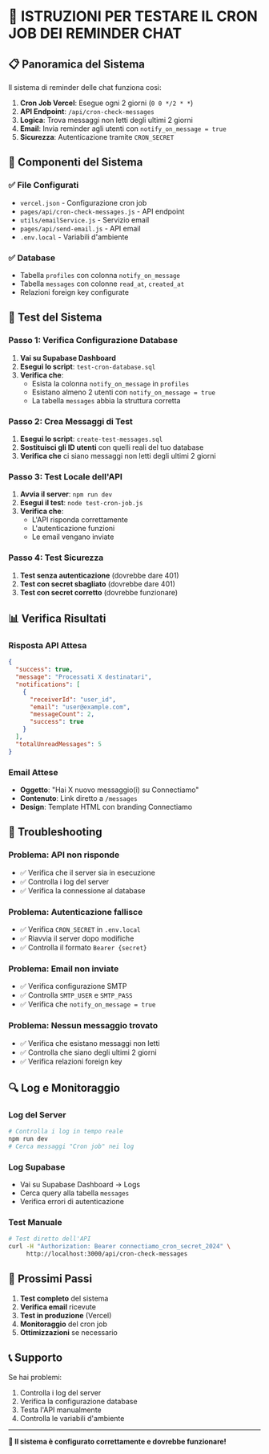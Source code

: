 # 🧪 ISTRUZIONI PER TESTARE IL CRON JOB DEI REMINDER CHAT

## 📋 Panoramica del Sistema

Il sistema di reminder delle chat funziona così:
1. **Cron Job Vercel**: Esegue ogni 2 giorni (`0 0 */2 * *`)
2. **API Endpoint**: `/api/cron-check-messages`
3. **Logica**: Trova messaggi non letti degli ultimi 2 giorni
4. **Email**: Invia reminder agli utenti con `notify_on_message = true`
5. **Sicurezza**: Autenticazione tramite `CRON_SECRET`

## 🔧 Componenti del Sistema

### ✅ File Configurati
- `vercel.json` - Configurazione cron job
- `pages/api/cron-check-messages.js` - API endpoint
- `utils/emailService.js` - Servizio email
- `pages/api/send-email.js` - API email
- `.env.local` - Variabili d'ambiente

### ✅ Database
- Tabella `profiles` con colonna `notify_on_message`
- Tabella `messages` con colonne `read_at`, `created_at`
- Relazioni foreign key configurate

## 🚀 Test del Sistema

### **Passo 1: Verifica Configurazione Database**

1. **Vai su Supabase Dashboard**
2. **Esegui lo script**: `test-cron-database.sql`
3. **Verifica che**:
   - Esista la colonna `notify_on_message` in `profiles`
   - Esistano almeno 2 utenti con `notify_on_message = true`
   - La tabella `messages` abbia la struttura corretta

### **Passo 2: Crea Messaggi di Test**

1. **Esegui lo script**: `create-test-messages.sql`
2. **Sostituisci gli ID utenti** con quelli reali del tuo database
3. **Verifica che** ci siano messaggi non letti degli ultimi 2 giorni

### **Passo 3: Test Locale dell'API**

1. **Avvia il server**: `npm run dev`
2. **Esegui il test**: `node test-cron-job.js`
3. **Verifica che**:
   - L'API risponda correttamente
   - L'autenticazione funzioni
   - Le email vengano inviate

### **Passo 4: Test Sicurezza**

1. **Test senza autenticazione** (dovrebbe dare 401)
2. **Test con secret sbagliato** (dovrebbe dare 401)
3. **Test con secret corretto** (dovrebbe funzionare)

## 📊 Verifica Risultati

### **Risposta API Attesa**
```json
{
  "success": true,
  "message": "Processati X destinatari",
  "notifications": [
    {
      "receiverId": "user_id",
      "email": "user@example.com",
      "messageCount": 2,
      "success": true
    }
  ],
  "totalUnreadMessages": 5
}
```

### **Email Attese**
- **Oggetto**: "Hai X nuovo messaggio(i) su Connectiamo"
- **Contenuto**: Link diretto a `/messages`
- **Design**: Template HTML con branding Connectiamo

## 🐛 Troubleshooting

### **Problema: API non risponde**
- ✅ Verifica che il server sia in esecuzione
- ✅ Controlla i log del server
- ✅ Verifica la connessione al database

### **Problema: Autenticazione fallisce**
- ✅ Verifica `CRON_SECRET` in `.env.local`
- ✅ Riavvia il server dopo modifiche
- ✅ Controlla il formato `Bearer {secret}`

### **Problema: Email non inviate**
- ✅ Verifica configurazione SMTP
- ✅ Controlla `SMTP_USER` e `SMTP_PASS`
- ✅ Verifica che `notify_on_message = true`

### **Problema: Nessun messaggio trovato**
- ✅ Verifica che esistano messaggi non letti
- ✅ Controlla che siano degli ultimi 2 giorni
- ✅ Verifica relazioni foreign key

## 🔍 Log e Monitoraggio

### **Log del Server**
```bash
# Controlla i log in tempo reale
npm run dev
# Cerca messaggi "Cron job" nei log
```

### **Log Supabase**
- Vai su Supabase Dashboard → Logs
- Cerca query alla tabella `messages`
- Verifica errori di autenticazione

### **Test Manuale**
```bash
# Test diretto dell'API
curl -H "Authorization: Bearer connectiamo_cron_secret_2024" \
     http://localhost:3000/api/cron-check-messages
```

## 🎯 Prossimi Passi

1. **Test completo** del sistema
2. **Verifica email** ricevute
3. **Test in produzione** (Vercel)
4. **Monitoraggio** del cron job
5. **Ottimizzazioni** se necessario

## 📞 Supporto

Se hai problemi:
1. Controlla i log del server
2. Verifica la configurazione database
3. Testa l'API manualmente
4. Controlla le variabili d'ambiente

---

**🎉 Il sistema è configurato correttamente e dovrebbe funzionare!**
